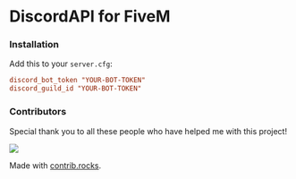 # DiscordAPI for FiveM

### Installation

Add this to your `server.cfg`:

```cfg
discord_bot_token "YOUR-BOT-TOKEN"
discord_guild_id "YOUR-BOT-TOKEN"
```

### Contributors      

Special thank you to all these people who have helped me with this project!

<a href="https://github.com/Nope2255/DiscordAPI/graphs/contributors">
  <img src="https://contrib.rocks/image?repo=Nope2255/DiscordAPI" />
</a>

Made with [contrib.rocks](https://contrib.rocks).
